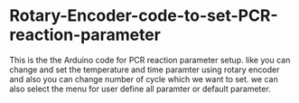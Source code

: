 # Rotary-Encoder-code-to-set-PCR-reaction-parameter
This is the the Arduino code for PCR reaction parameter setup. like you can change and set the temperature and time paramter using rotary encoder and also you can change number of cycle which we want to set. we can also select the menu for user define all paramter or default parameter.
